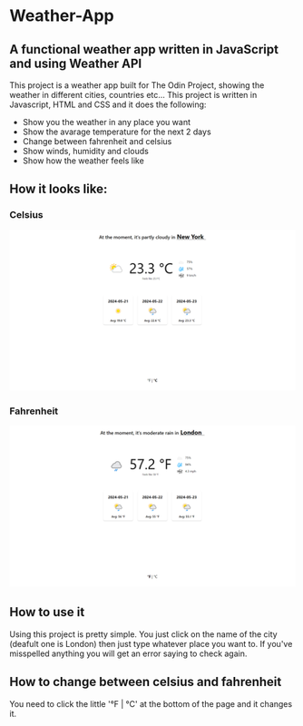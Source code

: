 # Weather-App

## A functional weather app written in JavaScript and using Weather API

This project is a weather app built for The Odin Project, showing the weather in different cities, countries etc... This project is written in Javascript, HTML and CSS and it does the following: 

* Show you the weather in any place you want
* Show the avarage temperature for the next 2 days
* Change between fahrenheit and celsius 
* Show winds, humidity and clouds
* Show how the weather feels like

## How it looks like: 

### Celsius
<img src='WeatherCelsius.png'>

### Fahrenheit
<img src='WeatherFahrenheit.png'>

## How to use it

Using this project is pretty simple.
You just click on the name of the city (deafult one is London) then just type whatever place you want to. If you've misspelled anything you will get an error saying to check again. 

## How to change between celsius and fahrenheit 

You need to click the little '°F | °C' at the bottom of the page and it changes it.